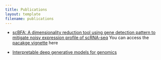 ```yaml
---
title: Publications
layout: template
filename: publications
--- 
```

- <a href =https://genomebiology.biomedcentral.com/articles/10.1186/s13059-019-1806-0>scBFA: A dimensionality reduction tool using gene detection pattern to mitigate noisy expression profile of scRNA-seq</a>
You can access the  <a href = "https://www.bioconductor.org/packages/release/bioc/vignettes/scBFA/inst/doc/vignette.html">pacakge vignette</a> here

- <a href =https://www.biorxiv.org/content/10.1101/2021.09.15.460498v2>Interpretable deep generative models for genomics</a>
